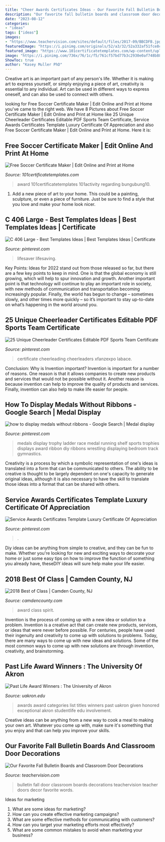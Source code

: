 ```yaml
---
title: "Cheer Awards Certificates Ideas - Our Favorite Fall Bulletin Boards And Classroom Door Decorations"
description: "Our favorite fall bulletin boards and classroom door decorations"
date: "2023-08-12"
categories:
- "ideas"
tags: ["ideas"]
images:
- "https://www.teachervision.com/sites/default/files/2017-09/BBCDFB.jpg"
featuredImage: "https://i.pinimg.com/originals/52/a3/32/52a332af51fce8c4c3ca019176be5bd1.jpg"
featured_image: "https://www.101certificatetemplates.com/wp-content/uploads/2019/01/soccer-certificates-24.jpeg"
image: "https://i.pinimg.com/736x/76/1c/f5/761cf57bd77b3c2930e0af748b8894e4.jpg"
ShowToc: true
author: "Kasey Muller PhD"
---
```



Creative art is an important part of any person's life. Whether it is making art to express yourself, or simply enjoying a piece of art, creativity is essential to any individual. Art can be used in different ways to express oneself, and can also be used to connect with others.

	

		
looking for Free Soccer Certificate Maker | Edit Online and Print at Home you've came to the right web. We have 8 Pictures about Free Soccer Certificate Maker | Edit Online and Print at Home like 25 Unique Cheerleader Certificates Editable PDF Sports Team Certificate, Service Awards Certificates Template Luxury Certificate Of Appreciation and also Free Soccer Certificate Maker | Edit Online and Print at Home. Here it is:
		
    
## Free Soccer Certificate Maker | Edit Online And Print At Home

<img loading=lazy src="https://www.101certificatetemplates.com/wp-content/uploads/2019/01/soccer-certificates-24.jpeg" onerror="this.onerror=null;this.src='https://tse4.mm.bing.net/th?id=OIP.tR3FaOUrzA67LWQIy4TS0AHaFu&amp;pid=15.1';" alt="Free Soccer Certificate Maker | Edit Online and Print at Home">

_Source: 101certificatetemplates.com_

>award 101certificatetemplates 101activity regarding bungubung10. 

	

1. Add a new piece of art to your home. This could be a painting, sculpture, or even a piece of furniture. Just be sure to find a style that you love and make your home look nicer.

    
## C 406 Large - Best Templates Ideas | Best Templates Ideas | Certificate

<img loading=lazy src="https://i.pinimg.com/736x/0e/69/8a/0e698a280ef303fd7dc08271174fe3e1.jpg" onerror="this.onerror=null;this.src='https://tse4.mm.bing.net/th?id=OIP.3uHu4iwGyLKDTfew33AmVQAAAA&amp;pid=15.1';" alt="C 406 Large - Best Templates Ideas | Best Templates Ideas | Certificate">

_Source: pinterest.com_

>lifesaver lifesaving. 

	

Key Points:
Ideas for 2022 stand out from those released so far, but there are a few key points to keep in mind. One is that the global economy is still growing, which will help to spur innovation and growth. Another important point is that technology will continue to play an important role in society, with new methods of communication and transportation becoming increasingly popular. Finally, the world has begun to change – sometimes slowly, and other times more quickly – so it’s important to stay up-to-date on what’s happening in the world around you.

    
## 25 Unique Cheerleader Certificates Editable PDF Sports Team Certificate

<img loading=lazy src="https://i.pinimg.com/736x/76/1c/f5/761cf57bd77b3c2930e0af748b8894e4.jpg" onerror="this.onerror=null;this.src='https://tse1.mm.bing.net/th?id=OIP.mONmce_8ucY72m5UjqXcqAHaLF&amp;pid=15.1';" alt="25 Unique Cheerleader Certificates Editable PDF Sports Team Certificate">

_Source: pinterest.com_

>certificate cheerleading cheerleaders xfanzexpo labace. 

	

Conclusion: Why is Invention important?
Invention is important for a number of reasons. One reason is that it allows companies to create new products and services that would not be possible without it. Another reason is because invention can help to improve the quality of products and services. Finally, invention can also help to make life easier for people.

    
## How To Display Medals Without Ribbons - Google Search | Medal Display

<img loading=lazy src="https://i.pinimg.com/originals/52/a3/32/52a332af51fce8c4c3ca019176be5bd1.jpg" onerror="this.onerror=null;this.src='https://tse3.mm.bing.net/th?id=OIP.xZL2ZI6zAsaIjAQEZvSGGgHaJ4&amp;pid=15.1';" alt="how to display medals without ribbons - Google Search | Medal display">

_Source: pinterest.com_

>medals display trophy ladder race medal running shelf sports trophies displays award ribbon diy ribbons wrestling displaying bedroom track gymnastics. 

	

Creativity is a process by which a symbolic representation of one's ideas is translated into a form that can be communicated to others. The ability to be creative is thought to be largely dependent on one's capacity to generate original ideas, although it is also necessary to have the skill to translate those ideas into a format that can be shared with others.

    
## Service Awards Certificates Template Luxury Certificate Of Appreciation

<img loading=lazy src="https://i.pinimg.com/736x/f8/ad/e0/f8ade0216273790fc90912ce32524b8a.jpg" onerror="this.onerror=null;this.src='https://tse4.mm.bing.net/th?id=OIP.2iX1Gl437yvkhXwcpUVy5gHaFv&amp;pid=15.1';" alt="Service Awards Certificates Template Luxury Certificate Of Appreciation">

_Source: pinterest.com_

>. 

	

Diy ideas can be anything from simple to creative, and they can be fun to make. Whether you're looking for new and exciting ways to decorate your home or just some easy tips on how to improve the function of something you already have, theseDIY ideas will sure help make your life easier.

    
## 2018 Best Of Class | Camden County, NJ

<img loading=lazy src="http://www.camdencounty.com/wp-content/uploads/2018/05/boc-2018-spirit.jpg" onerror="this.onerror=null;this.src='https://tse2.mm.bing.net/th?id=OIP.z6hUuQeYBSRR-PzrjCT78QHaK3&amp;pid=15.1';" alt="2018 Best of Class | Camden County, NJ">

_Source: camdencounty.com_

>award class spirit. 

	

Invention is the process of coming up with a new idea or solution to a problem. Invention is a creative act that can create new products, services, or ideas that were never before possible. For centuries, people have used their ingenuity and creativity to come up with solutions to problems. Today, there are many ways to come up with new ideas and solutions. Some of the most common ways to come up with new solutions are through invention, creativity, and brainstorming.

    
## Past Life Award Winners : The University Of Akron

<img loading=lazy src="http://www.uakron.edu/studentlife/involvement/campusprograms/life-awards/winners.jpg" onerror="this.onerror=null;this.src='https://tse3.mm.bing.net/th?id=OIP.yswc3vByQVzg5V75feQfRQHaGd&amp;pid=15.1';" alt="Past Life Award Winners : The University of Akron">

_Source: uakron.edu_

>awards award categories list titles winners past uakron given honored exceptional akron studentlife edu involvement. 

	

Creative ideas can be anything from a new way to cook a meal to making your own art. Whatever you come up with, make sure it's something that you enjoy and that can help you improve your skills.

    
## Our Favorite Fall Bulletin Boards And Classroom Door Decorations

<img loading=lazy src="https://www.teachervision.com/sites/default/files/2017-09/BBCDFB.jpg" onerror="this.onerror=null;this.src='https://tse4.mm.bing.net/th?id=OIP.AWMRBOC4sGX08EXS8q5tmAHaE7&amp;pid=15.1';" alt="Our Favorite Fall Bulletin Boards and Classroom Door Decorations">

_Source: teachervision.com_

>bulletin fall door classroom boards decorations teachervision teacher doors decor favorite words. 

	

Ideas for marketing
1. What are some ideas for marketing? 
2. How can you create effective marketing campaigns? 
3. What are some effective methods for communicating with customers? 
4. How can you target your marketing efforts most effectively? 
5. What are some common mistakes to avoid when marketing your business?

